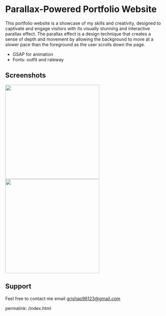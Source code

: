 #  Parallax-Powered Portfolio Website

 This portfolio website is a showcase of my skills and creativity, designed to captivate and engage visitors with its visually stunning and interactive parallax effect. The parallax effect is a design technique that creates a sense of depth and movement by allowing the background to move at a slower pace than the foreground as the user scrolls down the page. 

 - GSAP for animation
 - Fonts: outfit and raleway

## Screenshots
<div align="left">
    <img src="https://firebasestorage.googleapis.com/v0/b/pet-projects-db.appspot.com/o/Portfolio%20previews%2Fcreative-scroll%2FScreenshot%202023-04-21%20at%2016.17.33.png?alt=media&token=5af8b65d-9807-492b-9449-1c52853d2e40" width="300px"</img> 
    <img src="https://firebasestorage.googleapis.com/v0/b/pet-projects-db.appspot.com/o/Portfolio%20previews%2Fcreative-scroll%2FScreenshot%202023-04-21%20at%2016.16.22.png?alt=media&token=29a2446c-7c3e-4292-a0f2-e8fbe2f5b4d0" width="300px"</img> 
    
</div>

## Support

Feel free to contact me email grishap96123@gmail.com

permalink: /index.html
